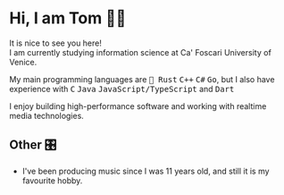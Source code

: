 # Hi, I am Tom 🖐🏼

It is nice to see you here!<br>
I am currently studying information science at Ca' Foscari University of Venice.

My main programming languages are <kbd>🦀 Rust</kbd> <kbd>C++</kbd> <kbd>C#</kbd> <kbd>Go</kbd>,
but I also have experience with <kbd>C</kbd> <kbd>Java</kbd> <kbd>JavaScript/TypeScript</kbd> and <kbd>Dart</kbd>

I enjoy building high-performance software and working with realtime media technologies.


## Other 🎛

* I've been producing music since I was 11 years old, and still it is my favourite hobby.
